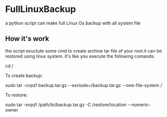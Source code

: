# FullLinuxBackup
a python script can make full Linux Os backup with all system file

## How it's work
the script exuctute some cmd to create archive tar file of your root.it can be restored using linux system.
it's like you execute the following comands:


  cd /


To create backup:


  sudo tar -cvpzf backup.tar.gz --exclude=/backup.tar.gz --one-file-system /
  
  
To restore:


  sudo tar -xvpzf /path/to/backup.tar.gz -C /restore/location --numeric-owner
